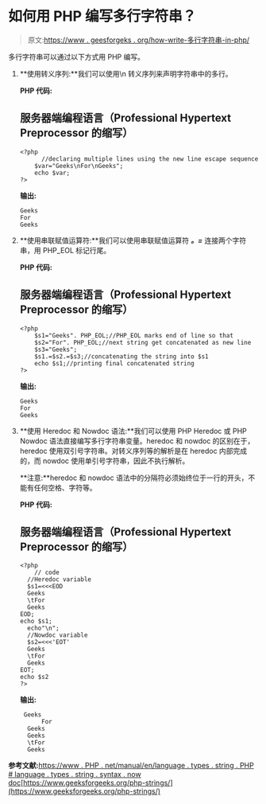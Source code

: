 # 如何用 PHP 编写多行字符串？

> 原文:[https://www . geesforgeks . org/how-write-多行字符串-in-php/](https://www.geeksforgeeks.org/how-to-write-multi-line-strings-in-php/)

多行字符串可以通过以下方式用 PHP 编写。

1.  **使用转义序列:**我们可以使用\n 转义序列来声明字符串中的多行。

    **PHP 代码:**

    ## 服务器端编程语言（Professional Hypertext Preprocessor 的缩写）

    ```
    <?php
          //declaring multiple lines using the new line escape sequence
        $var="Geeks\nFor\nGeeks";
        echo $var;
    ?>
    ```

    **输出:**

    ```
    Geeks
    For
    Geeks
    ```

2.  **使用串联赋值运算符:**我们可以使用串联赋值运算符 ***。=*** 连接两个字符串，用 PHP_EOL 标记行尾。

    **PHP 代码:**

    ## 服务器端编程语言（Professional Hypertext Preprocessor 的缩写）

    ```
    <?php
        $s1="Geeks". PHP_EOL;//PHP_EOL marks end of line so that
        $s2="For". PHP_EOL;//next string get concatenated as new line
        $s3="Geeks";
        $s1.=$s2.=$s3;//concatenating the string into $s1
        echo $s1;//printing final concatenated string
    ?>
    ```

    **输出:**

    ```
    Geeks
    For
    Geeks
    ```

3.  **使用 Heredoc 和 Nowdoc 语法:**我们可以使用 PHP Heredoc 或 PHP Nowdoc 语法直接编写多行字符串变量。heredoc 和 nowdoc 的区别在于，heredoc 使用双引号字符串。对转义序列等的解析是在 heredoc 内部完成的，而 nowdoc 使用单引号字符串，因此不执行解析。

    **注意:**heredoc 和 nowdoc 语法中的分隔符必须始终位于一行的开头，不能有任何空格、字符等。

    **PHP 代码:**

    ## 服务器端编程语言（Professional Hypertext Preprocessor 的缩写）

    ```
    <?php
        // code
      //Heredoc variable
      $s1=<<<EOD
      Geeks
      \tFor
      Geeks
    EOD;
    echo $s1;
      echo"\n";
      //Nowdoc variable
      $s2=<<<'EOT'
      Geeks
      \tFor
      Geeks
    EOT;
    echo $s2
    ?>
    ```

    **输出:**

    ```
     Geeks
          For
      Geeks
      Geeks
      \tFor
      Geeks
    ```

**参考文献:**[https://www . PHP . net/manual/en/language . types . string . PHP # language . types . string . syntax . now doc](https://www.php.net/manual/en/language.types.string.php#language.types.string.syntax.nowdoc)[https://www.geeksforgeeks.org/php-strings/](https://www.geeksforgeeks.org/php-strings/)